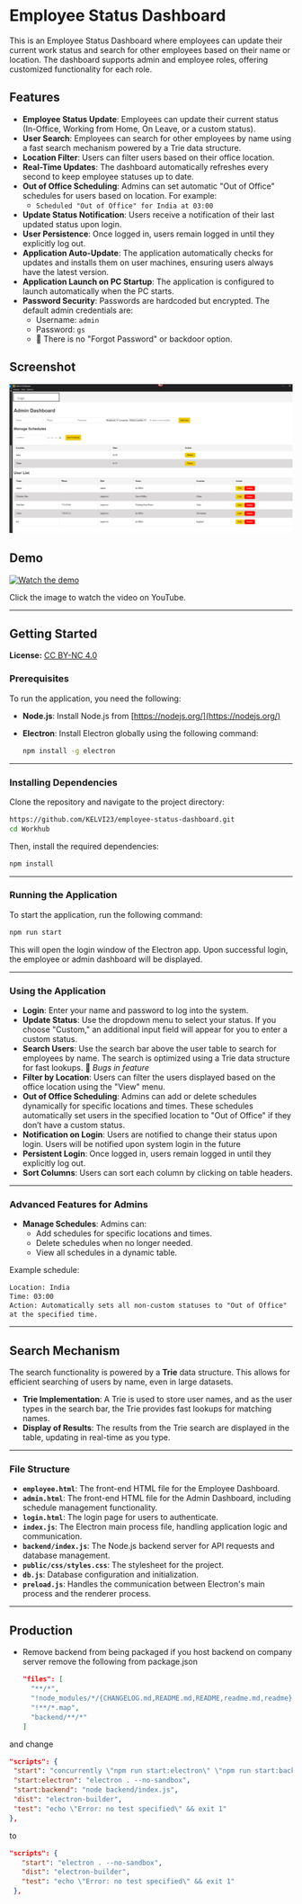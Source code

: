# Employee Status Dashboard
This is an Employee Status Dashboard where employees can update their current work status and search for other employees based on their name or location. The dashboard supports admin and employee roles, offering customized functionality for each role.

## Features

- **Employee Status Update**: Employees can update their current status (In-Office, Working from Home, On Leave, or a custom status).
- **User Search**: Employees can search for other employees by name using a fast search mechanism powered by a Trie data structure.
- **Location Filter**: Users can filter users based on their office location.
- **Real-Time Updates**: The dashboard automatically refreshes every second to keep employee statuses up to date.
- **Out of Office Scheduling**: Admins can set automatic "Out of Office" schedules for users based on location. For example:
  - `Scheduled "Out of Office" for India at 03:00`
- **Update Status Notification**: Users receive a notification of their last updated status upon login.
- **User Persistence**: Once logged in, users remain logged in until they explicitly log out.
- **Application Auto-Update**: The application automatically checks for updates and installs them on user machines, ensuring users always have the latest version.
- **Application Launch on PC Startup**: The application is configured to launch automatically when the PC starts.
- **Password Security**: Passwords are hardcoded but encrypted. The default admin credentials are:
  - Username: `admin`
  - Password: `gs`
  - 🚫 There is no "Forgot Password" or backdoor option.

## Screenshot

![Screenshot of Employee Status Dashboard](Screenshot.png)

## Demo

[![Watch the demo](https://img.youtube.com/vi/qaVujcHjTYE/maxresdefault.jpg)](https://youtu.be/qaVujcHjTYE)

Click the image to watch the video on YouTube.

---

## Getting Started
**License:** [CC BY-NC 4.0](https://creativecommons.org/licenses/by-nc/4.0/)  
### Prerequisites

To run the application, you need the following:

- **Node.js**: Install Node.js from [https://nodejs.org/](https://nodejs.org/)
- **Electron**: Install Electron globally using the following command:
  
  ```bash
  npm install -g electron
  ```

---

### Installing Dependencies

Clone the repository and navigate to the project directory:

```bash
https://github.com/KELVI23/employee-status-dashboard.git
cd Workhub
```

Then, install the required dependencies:

```bash
npm install
```

---

### Running the Application

To start the application, run the following command:

```bash
npm run start
```

This will open the login window of the Electron app. Upon successful login, the employee or admin dashboard will be displayed.

---

### Using the Application

- **Login**: Enter your name and password to log into the system.
- **Update Status**: Use the dropdown menu to select your status. If you choose "Custom," an additional input field will appear for you to enter a custom status.
- **Search Users**: Use the search bar above the user table to search for employees by name. The search is optimized using a Trie data structure for fast lookups. 🚫 *Bugs in feature*
- **Filter by Location**: Users can filter the users displayed based on the office location using the "View" menu.
- **Out of Office Scheduling**: Admins can add or delete schedules dynamically for specific locations and times. These schedules automatically set users in the specified location to "Out of Office" if they don’t have a custom status.
- **Notification on Login**: Users are notified to change their status upon login. Users will be notified upon system login in the future
- **Persistent Login**: Once logged in, users remain logged in until they explicitly log out.
- **Sort Columns**: Users can sort each column by clicking on table headers.

---

### Advanced Features for Admins

- **Manage Schedules**: Admins can:
  - Add schedules for specific locations and times.
  - Delete schedules when no longer needed.
  - View all schedules in a dynamic table.

Example schedule:
```plaintext
Location: India
Time: 03:00
Action: Automatically sets all non-custom statuses to "Out of Office" at the specified time.
```
---

## Search Mechanism

The search functionality is powered by a **Trie** data structure. This allows for efficient searching of users by name, even in large datasets.

- **Trie Implementation**: A Trie is used to store user names, and as the user types in the search bar, the Trie provides fast lookups for matching names.
- **Display of Results**: The results from the Trie search are displayed in the table, updating in real-time as you type.

---

### File Structure

- **`employee.html`**: The front-end HTML file for the Employee Dashboard.
- **`admin.html`**: The front-end HTML file for the Admin Dashboard, including schedule management functionality.
- **`login.html`**: The login page for users to authenticate.
- **`index.js`**: The Electron main process file, handling application logic and communication.
- **`backend/index.js`**: The Node.js backend server for API requests and database management.
- **`public/css/styles.css`**: The stylesheet for the project.
- **`db.js`**: Database configuration and initialization.
- **`preload.js`**: Handles the communication between Electron's main process and the renderer process.

---
## Production
- Remove backend from being packaged if you host backend on company server
remove the following from package.json

   ```json
   "files": [
     "**/*",
     "!node_modules/*/{CHANGELOG.md,README.md,README,readme.md,readme}",
     "!**/*.map",
     "backend/**/*"
   ]
   ```

and change 

   ```json
  "scripts": {
    "start": "concurrently \"npm run start:electron\" \"npm run start:backend\"",
    "start:electron": "electron . --no-sandbox",
    "start:backend": "node backend/index.js",
    "dist": "electron-builder",
    "test": "echo \"Error: no test specified\" && exit 1"
  },
   ```

to 

 ```json
"scripts": {
    "start": "electron . --no-sandbox",
    "dist": "electron-builder",
    "test": "echo \"Error: no test specified\" && exit 1"
  },
  ```

